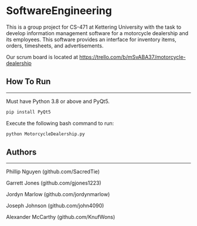 # SoftwareEngineering
This is a group project for CS-471 at Kettering University with the task to develop
information management software for a motorcycle dealership and its employees. 
This software provides an interface for inventory items, orders, timesheets, and advertisements.

Our scrum board is located at https://trello.com/b/mSvABA37/motorcycle-dealership

## How To Run
---

Must have Python 3.8 or above and PyQt5.

```bash
pip install PyQt5
```

Execute the following bash command to run:

```bash
python MotorcycleDealership.py
```

## Authors
---
Phillip Nguyen (github.com/SacredTie)

Garrett Jones (github.com/gjones1223)

Jordyn Marlow (github.com/jordynmarlow)

Joseph Johnson (github.com/john4090)

Alexander McCarthy (github.com/KnufWons)